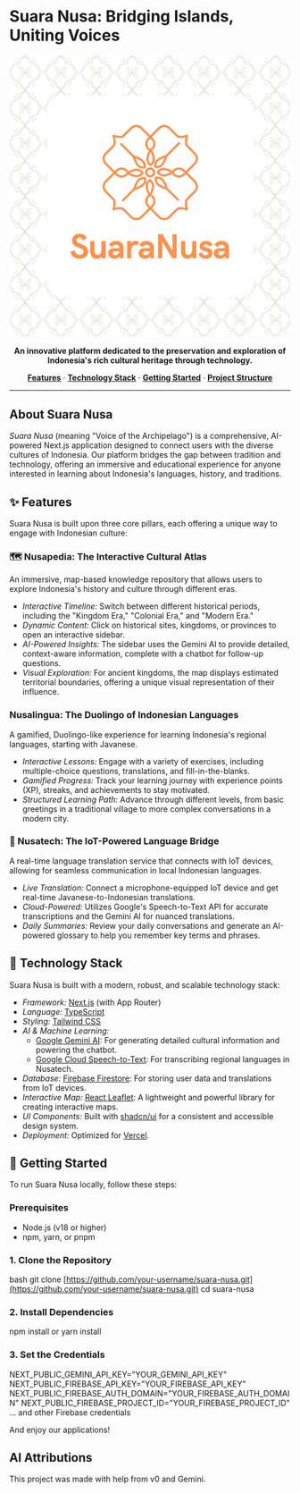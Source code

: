 # Suara Nusa: Bridging Islands, Uniting Voices

<p align="center">
  <img src="public/logo.jpg" alt="Suara Nusa" style="border-radius: 12px;"/>
</p>

<p align="center">
  <strong>An innovative platform dedicated to the preservation and exploration of Indonesia's rich cultural heritage through technology.</strong>
</p>

<p align="center">
  <a href="#features"><strong>Features</strong></a> ·
  <a href="#technology-stack"><strong>Technology Stack</strong></a> ·
  <a href="#getting-started"><strong>Getting Started</strong></a> ·
  <a href="#project-structure"><strong>Project Structure</strong></a>
</p>

---

## About Suara Nusa

_Suara Nusa_ (meaning "Voice of the Archipelago") is a comprehensive, AI-powered Next.js application designed to connect users with the diverse cultures of Indonesia. Our platform bridges the gap between tradition and technology, offering an immersive and educational experience for anyone interested in learning about Indonesia's languages, history, and traditions.

## ✨ Features

Suara Nusa is built upon three core pillars, each offering a unique way to engage with Indonesian culture:

### 🗺 Nusapedia: The Interactive Cultural Atlas

An immersive, map-based knowledge repository that allows users to explore Indonesia's history and culture through different eras.

-   _Interactive Timeline:_ Switch between different historical periods, including the "Kingdom Era," "Colonial Era," and "Modern Era."
-   _Dynamic Content:_ Click on historical sites, kingdoms, or provinces to open an interactive sidebar.
-   _AI-Powered Insights:_ The sidebar uses the Gemini AI to provide detailed, context-aware information, complete with a chatbot for follow-up questions.
-   _Visual Exploration:_ For ancient kingdoms, the map displays estimated territorial boundaries, offering a unique visual representation of their influence.

### Nusalingua: The Duolingo of Indonesian Languages

A gamified, Duolingo-like experience for learning Indonesia's regional languages, starting with Javanese.

-   _Interactive Lessons:_ Engage with a variety of exercises, including multiple-choice questions, translations, and fill-in-the-blanks.
-   _Gamified Progress:_ Track your learning journey with experience points (XP), streaks, and achievements to stay motivated.
-   _Structured Learning Path:_ Advance through different levels, from basic greetings in a traditional village to more complex conversations in a modern city.

### 🤖 Nusatech: The IoT-Powered Language Bridge

A real-time language translation service that connects with IoT devices, allowing for seamless communication in local Indonesian languages.

-   _Live Translation:_ Connect a microphone-equipped IoT device and get real-time Javanese-to-Indonesian translations.
-   _Cloud-Powered:_ Utilizes Google's Speech-to-Text API for accurate transcriptions and the Gemini AI for nuanced translations.
-   _Daily Summaries:_ Review your daily conversations and generate an AI-powered glossary to help you remember key terms and phrases.

## 🚀 Technology Stack

Suara Nusa is built with a modern, robust, and scalable technology stack:

-   _Framework:_ [Next.js](https://nextjs.org/) (with App Router)
-   _Language:_ [TypeScript](https://www.typescriptlang.org/)
-   _Styling:_ [Tailwind CSS](https://tailwindcss.com/)
-   _AI & Machine Learning:_
    -   [Google Gemini AI](https://ai.google.dev/): For generating detailed cultural information and powering the chatbot.
    -   [Google Cloud Speech-to-Text](https://cloud.google.com/speech-to-text): For transcribing regional languages in Nusatech.
-   _Database:_ [Firebase Firestore](https://firebase.google.com/docs/firestore): For storing user data and translations from IoT devices.
-   _Interactive Map:_ [React Leaflet](https://react-leaflet.js.org/): A lightweight and powerful library for creating interactive maps.
-   _UI Components:_ Built with [shadcn/ui](https://ui.shadcn.com/) for a consistent and accessible design system.
-   _Deployment:_ Optimized for [Vercel](https://vercel.com/).

## 🏁 Getting Started

To run Suara Nusa locally, follow these steps:

### Prerequisites

-   Node.js (v18 or higher)
-   npm, yarn, or pnpm

### 1. Clone the Repository

bash
git clone [https://github.com/your-username/suara-nusa.git](https://github.com/your-username/suara-nusa.git)
cd suara-nusa

### 2. Install Dependencies

npm install
or
yarn install

### 3. Set the Credentials

NEXT_PUBLIC_GEMINI_API_KEY="YOUR_GEMINI_API_KEY"
NEXT_PUBLIC_FIREBASE_API_KEY="YOUR_FIREBASE_API_KEY"
NEXT_PUBLIC_FIREBASE_AUTH_DOMAIN="YOUR_FIREBASE_AUTH_DOMAIN"
NEXT_PUBLIC_FIREBASE_PROJECT_ID="YOUR_FIREBASE_PROJECT_ID"
... and other Firebase credentials

And enjoy our applications!

## AI Attributions

This project was made with help from v0 and Gemini.